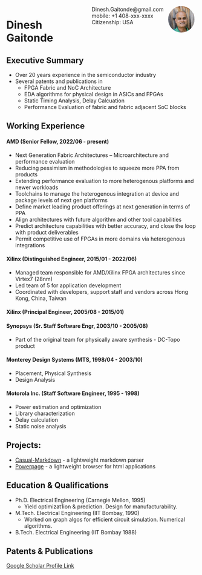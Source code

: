 <img style="float:right;border-radius:50%;width:70px;padding:6px" src="dinesh_photo.jpg" />

<span style="float:right;padding:6px"> 
  Dinesh.Gaitonde@gmail.com <br> mobile: +1 408-xxx-xxxx <br> Citizenship: USA
</span>

# Dinesh Gaitonde  

## Executive Summary
* Over 20 years experience in the semiconductor industry
* Several patents and publications in
  * FPGA Fabric and NoC Architecture
  * EDA algorithms for physical design in ASICs and FPGAs
  * Static Timing Analysis, Delay Calcuation
  * Performance Evaluation of fabric and fabric adjacent SoC blocks


## Working Experience

#### AMD (Senior Fellow, 2022/06 - present)

* Next Generation Fabric Architectures – Microarchitecture and performance evaluation
* Reducing pessimism in methodologies to squeeze more PPA from products
* Extending performance evaluation to more heterogenous platforms and newer workloads
* Toolchains to manage the heterogenous integration at device and package levels of next gen platforms
* Define market leading product offerings at next generation in terms of PPA
* Align architectures with future algorithm and other tool capabilities
* Predict architecture capabilities with better accuracy, and close the loop with product deliverables
* Permit competitive use of FPGAs in more domains via heterogenous integrations


#### Xilinx (Distinguished Engineer, 2015/01 - 2022/06) 

* Managed team responsible for AMD/Xilinx FPGA architectures since Virtex7 (28nm)
* Led team of 5 for application development
* Coordinated with developers, support staff and vendors across Hong Kong, China, Taiwan

#### Xilinx (Principal Engineer, 2005/08 - 2015/01)

#### Synopsys (Sr. Staff Software Engr, 2003/10 - 2005/08)
  * Part of the original team for physically aware synthesis - DC-Topo product

#### Monterey Design Systems (MTS, 1998/04 - 2003/10)
  * Placement, Physical Synthesis
  * Design Analysis

#### Motorola Inc. (Staff Software Engineer, 1995 - 1998)
  * Power estimation and optimization
  * Library characterization
  * Delay calculation
  * Static noise analysis


## Projects: 

* [Casual-Markdown](https://github.com/casualwriter/powerpage) - a lightweight markdown parser
* [Powerpage](https://github.com/casualwriter/powerpage) - a lightweight browser for html applications

## Education & Qualifications

* Ph.D. Electrical Engineering (Carnegie Mellon, 1995)
  * Yield optimizat1ion & prediction. Design for manufacturability.
* M.Tech. Electrical Engineering (IIT Bombay, 1990)
  * Worked on graph algos for efficient circuit simulation. Numerical algorithms.
* B.Tech. Electrical Engineering (IIT Bombay 1988)

## Patents & Publications
[Google Scholar Profile Link](https://scholar.google.com/citations?user=b4jzYOAAAAAJ&hl=en)

